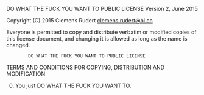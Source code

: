  DO WHAT THE FUCK YOU WANT TO PUBLIC LICENSE
                    Version 2, June 2015

 Copyright (C) 2015 Clemens Rudert <clemens.rudert@bl.ch>

 Everyone is permitted to copy and distribute verbatim or modified
 copies of this license document, and changing it is allowed as long
 as the name is changed.

            DO WHAT THE FUCK YOU WANT TO PUBLIC LICENSE
   TERMS AND CONDITIONS FOR COPYING, DISTRIBUTION AND MODIFICATION

  0. You just DO WHAT THE FUCK YOU WANT TO. 
